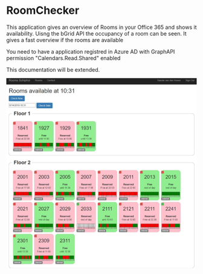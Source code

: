 # RoomChecker

This application gives an overview of Rooms in your Office 365 and shows it availability. Uisng the bGrid API the occupancy of a room can be seen.
It gives a fast overview if the rooms are available

You need to have a application registred in Azure AD with GraphAPI permission "Calendars.Read.Shared" enabled

This documentation will be extended.

![alt text](/roomheck.jpg "Screenshot of Roomchecker")
